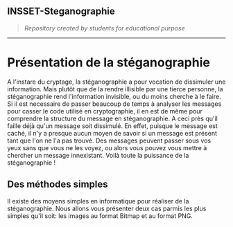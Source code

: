 ## INSSET-Steganographie
<blockquote><i>Repository created by students for educational purpose</i></blockquote>

----------
# Présentation de la stéganographie

A l'instare du cryptage, la stéganographie a pour vocation de dissimuler une information. Mais plutôt que de la rendre illisible par une tierce personne, la stéganographie rend l'information invisible, ou du moins cherche à le faire. Si il est necessaire de passer beaucoup de temps à analyser les messages pour casser le code utilisé en cryptographie, il en est de même pour comprendre la structure du message en stéganographie. 
A ceci près qu'il faille déjà qu'un message soit dissimulé. En effet, puisque le message est caché, il n'y a presque aucun moyen de savoir si un message est présent tant que l'on ne l'a pas trouvé. Des messages peuvent passer sous vos yeux sans que vous ne les voyez, ou alors vous pouvez vous mettre à chercher un message innexistant.
Voilà toute la puissance de la stéganographie !

## Des méthodes simples

Il existe des moyens simples en informatique pour réaliser de la stéganographie. Nous allons vous présenter deux cas parmis les plus simples qu'il soit: les images au format Bitmap et au format PNG.
